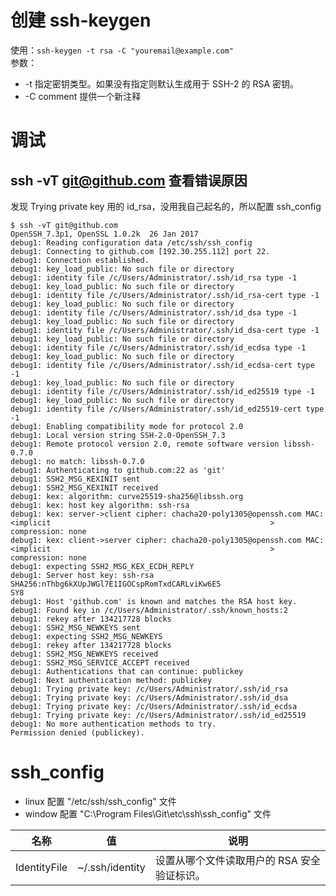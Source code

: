 # 创建 ssh-keygen

使用：`ssh-keygen -t rsa -C "youremail@example.com"`  
参数：  

-   \-t 指定密钥类型。如果没有指定则默认生成用于 SSH-2 的 RSA 密钥。
-   \-C comment 提供一个新注释

# 调试

## ssh -vT git@github.com 查看错误原因

发现 Trying private key 用的 id_rsa，没用我自己起名的，所以配置 ssh_config

    $ ssh -vT git@github.com
    OpenSSH_7.3p1, OpenSSL 1.0.2k  26 Jan 2017
    debug1: Reading configuration data /etc/ssh/ssh_config
    debug1: Connecting to github.com [192.30.255.112] port 22.
    debug1: Connection established.
    debug1: key_load_public: No such file or directory
    debug1: identity file /c/Users/Administrator/.ssh/id_rsa type -1
    debug1: key_load_public: No such file or directory
    debug1: identity file /c/Users/Administrator/.ssh/id_rsa-cert type -1
    debug1: key_load_public: No such file or directory
    debug1: identity file /c/Users/Administrator/.ssh/id_dsa type -1
    debug1: key_load_public: No such file or directory
    debug1: identity file /c/Users/Administrator/.ssh/id_dsa-cert type -1
    debug1: key_load_public: No such file or directory
    debug1: identity file /c/Users/Administrator/.ssh/id_ecdsa type -1
    debug1: key_load_public: No such file or directory
    debug1: identity file /c/Users/Administrator/.ssh/id_ecdsa-cert type -1
    debug1: key_load_public: No such file or directory
    debug1: identity file /c/Users/Administrator/.ssh/id_ed25519 type -1
    debug1: key_load_public: No such file or directory
    debug1: identity file /c/Users/Administrator/.ssh/id_ed25519-cert type -1
    debug1: Enabling compatibility mode for protocol 2.0
    debug1: Local version string SSH-2.0-OpenSSH_7.3
    debug1: Remote protocol version 2.0, remote software version libssh-0.7.0
    debug1: no match: libssh-0.7.0
    debug1: Authenticating to github.com:22 as 'git'
    debug1: SSH2_MSG_KEXINIT sent
    debug1: SSH2_MSG_KEXINIT received
    debug1: kex: algorithm: curve25519-sha256@libssh.org
    debug1: kex: host key algorithm: ssh-rsa
    debug1: kex: server->client cipher: chacha20-poly1305@openssh.com MAC: <implicit                                                 > compression: none
    debug1: kex: client->server cipher: chacha20-poly1305@openssh.com MAC: <implicit                                                 > compression: none
    debug1: expecting SSH2_MSG_KEX_ECDH_REPLY
    debug1: Server host key: ssh-rsa SHA256:nThbg6kXUpJWGl7E1IGOCspRomTxdCARLviKw6E5                                                 SY8
    debug1: Host 'github.com' is known and matches the RSA host key.
    debug1: Found key in /c/Users/Administrator/.ssh/known_hosts:2
    debug1: rekey after 134217728 blocks
    debug1: SSH2_MSG_NEWKEYS sent
    debug1: expecting SSH2_MSG_NEWKEYS
    debug1: rekey after 134217728 blocks
    debug1: SSH2_MSG_NEWKEYS received
    debug1: SSH2_MSG_SERVICE_ACCEPT received
    debug1: Authentications that can continue: publickey
    debug1: Next authentication method: publickey
    debug1: Trying private key: /c/Users/Administrator/.ssh/id_rsa
    debug1: Trying private key: /c/Users/Administrator/.ssh/id_dsa
    debug1: Trying private key: /c/Users/Administrator/.ssh/id_ecdsa
    debug1: Trying private key: /c/Users/Administrator/.ssh/id_ed25519
    debug1: No more authentication methods to try.
    Permission denied (publickey).

# ssh_config

-   linux 配置 "/etc/ssh/ssh_config" 文件
-   window 配置 "C:\\Program Files\\Git\\etc\\ssh\\ssh_config" 文件

| 名称           | 值               | 说明                       |
| ------------ | --------------- | ------------------------ |
| IdentityFile | ~/.ssh/identity | 设置从哪个文件读取用户的 RSA 安全验证标识。 |
